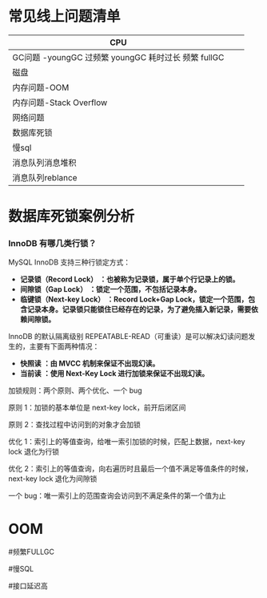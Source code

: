 # 常见线上问题清单



| CPU                                                  |      |      |
| ---------------------------------------------------- | ---- | ---- |
| GC问题 -youngGC 过频繁  youngGC 耗时过长 频繁 fullGC |      |      |
| 磁盘                                                 |      |      |
| 内存问题-OOM                                         |      |      |
| 内存问题-Stack Overflow                              |      |      |
| 网络问题                                             |      |      |
| 数据库死锁                                           |      |      |
| 慢sql                                                |      |      |
| 消息队列消息堆积                                     |      |      |
| 消息队列reblance                                     |      |      |



# 数据库死锁案例分析



### **InnoDB 有哪几类行锁？**

MySQL InnoDB 支持三种行锁定方式：

- **记录锁（Record Lock）** **：也被称为记录锁，属于单个行记录上的锁。**
- **间隙锁（Gap Lock）** **：锁定一个范围，不包括记录本身。**
- **临键锁（Next-key Lock）** **：Record Lock+Gap Lock，锁定一个范围，包含记录本身。记录锁只能锁住已经存在的记录，为了避免插入新记录，需要依赖间隙锁。**

InnoDB 的默认隔离级别 REPEATABLE-READ（可重读）是可以解决幻读问题发生的，主要有下面两种情况：

- **快照读** **：由 MVCC 机制来保证不出现幻读。**
- **当前读** **：使用 Next-Key Lock 进行加锁来保证不出现幻读。**



加锁规则：两个原则、两个优化、一个 bug

原则 1：加锁的基本单位是 next-key lock，前开后闭区间

原则 2：查找过程中访问到的对象才会加锁

优化 1：索引上的等值查询，给唯一索引加锁的时候，匹配上数据，next-key lock 退化为行锁

优化 2：索引上的等值查询，向右遍历时且最后一个值不满足等值条件的时候，next-key lock 退化为间隙锁

一个 bug：唯一索引上的范围查询会访问到不满足条件的第一个值为止



# OOM

#频繁FULLGC

#慢SQL

#接口延迟高
